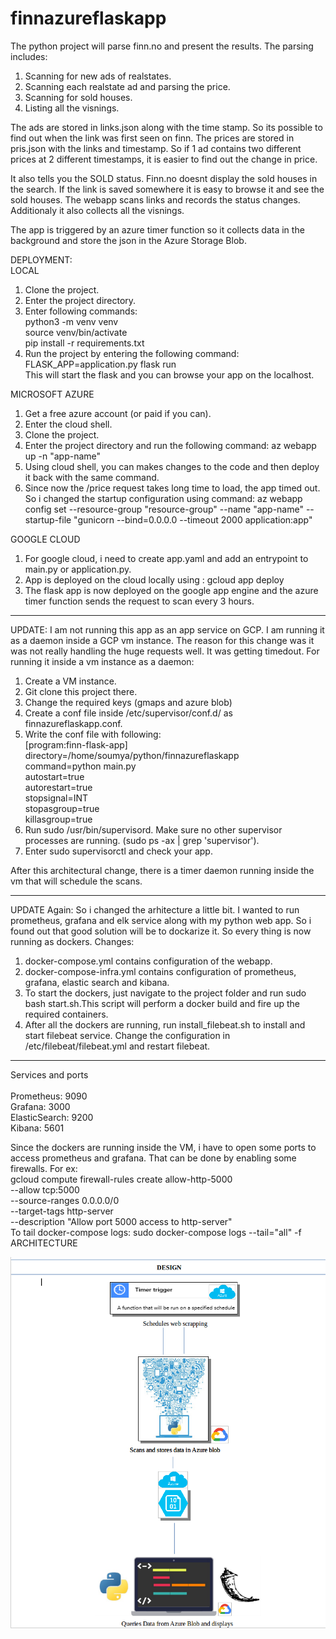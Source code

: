 # finnazureflaskapp

The python project will parse finn.no and present the results.
The parsing includes:
1. Scanning for new ads of realstates.
2. Scanning each realstate ad and parsing the price.
3. Scanning for sold houses.
4. Listing all the visnings.

The ads are stored in links.json along with the time stamp. So its possible to find out when the link was first seen on finn. The prices are stored in pris.json with the links and timestamp. So if 1 ad contains two different prices at 2 different timestamps, it is easier to find out the change in price.

It also tells you the SOLD status. Finn.no doesnt display the sold houses in the search. If the link is saved somewhere it is easy to browse it and see the sold houses. The webapp scans links and records the status changes.
Additionaly it also collects all the visnings.

The app is triggered by an azure timer function so it collects data in the background and store the json in the Azure Storage Blob.

DEPLOYMENT:<br />
LOCAL

1. Clone the project.
2. Enter the project directory.
3. Enter following commands: <br />
   python3 -m venv venv <br />
   source venv/bin/activate <br />
   pip install -r requirements.txt <br />
4. Run the project by entering the following command:   
   FLASK_APP=application.py flask run <br />
   This will start the flask and you can browse your app on the localhost.

MICROSOFT AZURE

1. Get a free azure account (or paid if you can).
2. Enter the cloud shell.
3. Clone the project.
4. Enter the project directory and run the following command: 
   az webapp up -n "app-name"
5. Using cloud shell, you can makes changes to the code and then deploy it back with the same command.
6. Since now the /price request takes long time to load, the app timed out. So i changed the startup configuration using        command: az webapp config set --resource-group "resource-group" --name "app-name" --startup-file "gunicorn --bind=0.0.0.0    --timeout 2000 application:app"

GOOGLE CLOUD 

1. For google cloud, i need to create app.yaml and add an entrypoint to main.py or application.py.
2. App is deployed on the cloud locally using :
   gcloud app deploy
3. The flask app is now deployed on the google app engine and the azure timer function sends the request to scan every 3 hours.

****************************************************************************************************************************

UPDATE: I am not running this app as an app service on GCP. I am running it as a daemon inside a GCP vm instance. The reason for this change was it was not really handling the huge requests well. It was getting timedout. 
For running it inside a vm instance as a daemon:
1. Create a VM instance.
2. Git clone this project there.
3. Change the required keys (gmaps and azure blob)
4. Create a conf file inside /etc/supervisor/conf.d/ as finnazureflaskapp.conf. 
5. Write the conf file with following:<br />
   [program:finn-flask-app]<br />
   directory=/home/soumya/python/finnazureflaskapp<br />
   command=python main.py<br />
   autostart=true<br />
   autorestart=true<br />
   stopsignal=INT<br />
   stopasgroup=true<br />
   killasgroup=true<br />
6. Run sudo /usr/bin/supervisord. Make sure no other supervisor processes are running. (sudo ps -ax | grep 'supervisor').
7. Enter sudo supervisorctl and check your app.

After this architectural change, there is a timer daemon running inside the vm that will schedule the scans. 

****************************************************************************************************************************

UPDATE Again: So i changed the arhitecture a little bit. I wanted to run prometheus, grafana and elk service along with my python web app. So i found out that good solution will be to dockarize it. So every thing is now running as dockers.
Changes: 
1. docker-compose.yml contains configuration of the webapp.
2. docker-compose-infra.yml contains configuration of prometheus, grafana, elastic search and kibana.
3. To start the dockers, just navigate to the project folder and run sudo bash start.sh.This script will perform a docker        build and fire up the required containers.
4. After all the dockers are running, run install_filebeat.sh to install and start filebeat service. Change the configuration in /etc/filebeat/filebeat.yml and restart filebeat.

****************************************************************************************************************************

Services and ports<br /><br />
Prometheus: 9090<br />
Grafana: 3000<br />
ElasticSearch: 9200<br />
Kibana: 5601<br />

Since the dockers are running inside the VM, i have to open some ports to access prometheus and grafana. That can be done by enabling some firewalls. For ex: <br />
gcloud compute firewall-rules create allow-http-5000 \
    --allow tcp:5000 \
    --source-ranges 0.0.0.0/0 \
    --target-tags http-server \
    --description "Allow port 5000 access to http-server" <br />
To tail docker-compose logs: sudo docker-compose logs --tail="all" -f
ARCHITECTURE

![alt text](https://github.com/Soumya117/finnazureflaskapp/blob/master/app/Selection_152.png) <br /><br />
